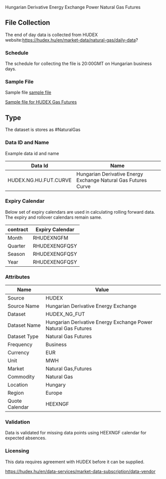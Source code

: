 Hungarian Derivative Energy Exchange Power Natural Gas Futures

## File Collection

The end of day data is collected from HUDEX website:https://hudex.hu/en/market-data/natural-gas/daily-data?  

### Schedule

The schedule for collecting the file is 20:00GMT on Hungarian business days.

### Sample File

Sample file [sample file](pathname://static/file-samples/gas_daily_data_export_22_07_2021.xlsx)

[Sample file for HUDEX Gas Futures](pathname://static/file-samples/daily_market_data_export.xlsx)

## Type

The dataset is stores as #NaturalGas

### Data ID and Name

Example data id and name

|**Data Id**|**Name**|
|-|-|
|HUDEX.NG.HU.FUT.CURVE|Hungarian Derivative Energy Exchange Natural Gas Futures Curve|

### Expiry Calendar

Below set of expiry calendars are used in calculating rolling forward data. The expiry and rollover calendars remain same.

|**contract**|**Expiry Calendar**|
|-|-|
|Month|RHUDEXNGFM|
|Quarter|RHUDEXENGFQSY|
|Season|RHUDEXENGFQSY|
|Year|RHUDEXENGFQSY|

### Attributes

|Name|Value|
|-|-|
|Source|HUDEX|
|Source Name|Hungarian Derivative Energy Exchange|
|Dataset|HUDEX_NG_FUT|
|Dataset Name|Hungarian Derivative Energy Exchange Power Natural Gas Futures|
|Dataset Type|Natural Gas Futures|
|Frequency|Business|
|Currency|EUR|
|Unit|MWH|
|Market|Natural Gas,Futures|
|Commodity|Natural Gas|
|Location|Hungary|
|Region|Europe|
|Quote Calendar|HEEXNGF|

### Validation

Data is validated for missing data points using HEEXNGF calendar for expected absences.

### Licensing

This data requires agreement with HUDEX before it can be supplied.

https://hudex.hu/en/data-services/market-data-subscription/data-vendor